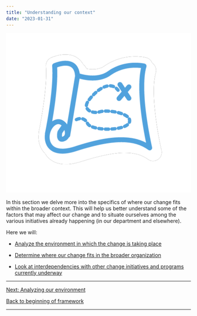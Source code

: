 ```yaml
---
title: "Understanding our context"
date: "2023-01-31"
---
```


![](images/FLC-Strategizing.png)

In this section we delve more into the specifics of where our change fits within the broader context. This will help us better understand some of the factors that may affect our change and to situate ourselves among the various initiatives already happening (in our department and elsewhere).

Here we will:

- [Analyze the environment in which the change is taking place](/analyzing-the-environment/)

- [Determine where our change fits in the broader organization](/determining-where-our-change-fits/)

- [Look at interdependencies with other change initiatives and programs currently underway](/understanding-our-interdependencies/)

* * *

[Next: Analyzing our environment](/analyzing-the-environment/)

[Back to beginning of framework](/home/)

* * *
